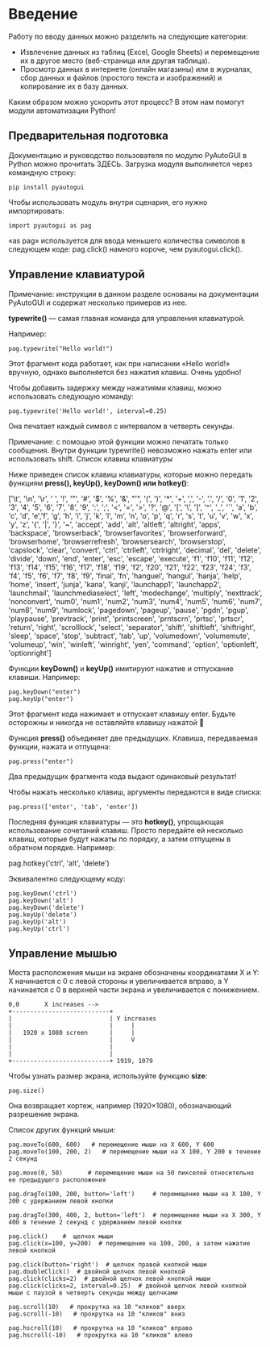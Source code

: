 # Введение


Работу по вводу данных можно разделить на следующие категории:

- Извлечение данных из таблиц (Excel, Google Sheets) и перемещение их в другое место (веб-страница или другая таблица).
- Просмотр данных в интернете (онлайн магазины) или в журналах, сбор данных и файлов (простого текста и изображений) и копирование их в базу данных.

Каким образом можно ускорить этот процесс? В этом нам помогут модули автоматизации Python!

## Предварительная подготовка

Документацию и руководство пользователя по модулю PyAutoGUI в Python можно прочитать ЗДЕСЬ. Загрузка модуля выполняется через командную строку:
```
pip install pyautogui
```
Чтобы использовать модуль внутри сценария, его нужно импортировать:
```
import pyautogui as pag
```
«as pag» используется для ввода меньшего количества символов в следующем коде: pag.click() намного короче, чем pyautogui.click().
## Управление клавиатурой
Примечание: инструкции в данном разделе основаны на документации PyAutoGUI и содержат несколько примеров из нее.

**typewrite()** — самая главная команда для управления клавиатурой. 

Например:
```
pag.typewrite("Hello world!")
```
Этот фрагмент кода работает, как при написании «Hello world!» вручную, однако выполняется без нажатия клавиш. Очень удобно!

Чтобы добавить задержку между нажатиями клавиш, можно использовать следующую команду:
```
pag.typewrite('Hello world!', interval=0.25)
```
Она печатает каждый символ с интервалом в четверть секунды.

Примечание: с помощью этой функции можно печатать только сообщения. Внутри функции typewrite() невозможно нажать enter или использовать shift.
Список клавиш клавиатуры

Ниже приведен список клавиш клавиатуры, которые можно передать функциям **press(), keyUp(), keyDown() или hotkey()**:

['\t', '\n', '\r', ' ', '!', '"', '#', '$', '%', '&', "'", '(',
')', '*', '+', ',', '-', '.', '/', '0', '1', '2', '3', '4', '5', '6', '7', '8', '9', ':', ';', '<', '=', '>', '?', '@', '[', '\\', ']', '^', '_', '`', 'a', 'b', 'c', 'd', 'e','f', 'g', 'h', 'i', 'j', 'k', 'l', 'm', 'n', 'o', 'p', 'q', 'r', 's', 't', 'u', 'v', 'w', 'x', 'y', 'z', '{', '|', '}', '~', 'accept', 'add', 'alt', 'altleft', 'altright', 'apps', 'backspace', 'browserback', 'browserfavorites', 'browserforward', 'browserhome', 'browserrefresh', 'browsersearch', 'browserstop', 'capslock', 'clear', 'convert', 'ctrl', 'ctrlleft', 'ctrlright', 'decimal', 'del', 'delete', 'divide', 'down', 'end', 'enter', 'esc', 'escape', 'execute', 'f1', 'f10', 'f11', 'f12', 'f13', 'f14', 'f15', 'f16', 'f17', 'f18', 'f19', 'f2', 'f20', 'f21', 'f22', 'f23', 'f24', 'f3', 'f4', 'f5', 'f6', 'f7', 'f8', 'f9', 'final', 'fn', 'hanguel', 'hangul', 'hanja', 'help', 'home', 'insert', 'junja', 'kana', 'kanji', 'launchapp1', 'launchapp2', 'launchmail', 'launchmediaselect', 'left', 'modechange', 'multiply', 'nexttrack', 'nonconvert', 'num0', 'num1', 'num2', 'num3', 'num4', 'num5', 'num6', 'num7', 'num8', 'num9', 'numlock', 'pagedown', 'pageup', 'pause', 'pgdn', 'pgup', 'playpause', 'prevtrack', 'print', 'printscreen', 'prntscrn', 'prtsc', 'prtscr', 'return', 'right', 'scrolllock', 'select', 'separator', 'shift', 'shiftleft', 'shiftright', 'sleep', 'space', 'stop', 'subtract', 'tab', 'up', 'volumedown', 'volumemute', 'volumeup', 'win', 'winleft', 'winright', 'yen', 'command', 'option', 'optionleft', 'optionright']


Функции **keyDown()** и **keyUp()** имитируют нажатие и отпускание клавиши. Например:
```
pag.keyDown("enter")
pag.keyUp("enter")
```
Этот фрагмент кода нажимает и отпускает клавишу enter. Будьте осторожны и никогда не оставляйте клавишу нажатой 🙂

Функция **press()** объединяет две предыдущих. Клавиша, передаваемая функции, нажата и отпущена:
```
pag.press("enter")
```
Два предыдущих фрагмента кода выдают одинаковый результат!

Чтобы нажать несколько клавиш, аргументы передаются в виде списка:
```
pag.press(['enter', 'tab', 'enter'])
```
Последняя функция клавиатуры — это **hotkey()**, упрощающая использование сочетаний клавиш. Просто передайте ей несколько клавиш, которые будут нажаты по порядку, а затем отпущены в обратном порядке. Например:

pag.hotkey('ctrl', 'alt', 'delete')

Эквивалентно следующему коду:
```
pag.keyDown('ctrl')
pag.keyDown('alt')
pag.keyDown('delete')
pag.keyUp('delete')
pag.keyUp('alt')
pag.keyUp('ctrl')
```
## Управление мышью

Места расположения мыши на экране обозначены координатами X и Y: X начинается с 0 с левой стороны и увеличивается вправо, а Y начинается с 0 в верхней части экрана и увеличивается с понижением.
```
0,0       X increases -->
+---------------------------+
|                           | Y increases
|                           |     |
|   1920 x 1080 screen      |     |
|                           |     V
|                           |
|                           |
+---------------------------+ 1919, 1079
```
Чтобы узнать размер экрана, используйте функцию **size**:

```
pag.size()
```

Она возвращает кортеж, например (1920×1080), обозначающий разрешение экрана.

Список других функций мыши:
```
pag.moveTo(600, 600)   # перемещение мыши на X 600, Y 600
pag.moveTo(100, 200, 2)   # перемещение мыши на X 100, Y 200 в течение 2 секунд

pag.move(0, 50)       # перемещение мыши на 50 пикселей относительно ее предыдущего расположения

pag.dragTo(100, 200, button='left')     # перемещение мыши на X 100, Y 200 с удержанием левой кнопки

pag.dragTo(300, 400, 2, button='left')  # перемещение мыши на X 300, Y 400 в течение 2 секунд с удержанием левой кнопки

pag.click()    #  щелчок мыши
pag.click(x=100, y=200)  # перемещение на 100, 200, а затем нажатие левой кнопкой

pag.click(button='right')  # щелчок правой кнопкой мыши
pag.doubleClick()  # двойной щелчок левой кнопкой
pag.click(clicks=2)  # двойной щелчок левой кнопкой мыши
pag.click(clicks=2, interval=0.25)  # двойной щелчок левой кнопкой мыши с паузой в четверть секунды между щелчками

pag.scroll(10)   # прокрутка на 10 "кликов" вверх
pag.scroll(-10)   # прокрутка на 10 "кликов" вниз

pag.hscroll(10)   # прокрутка на 10 "кликов" вправо
pag.hscroll(-10)   # прокрутка на 10 "кликов" влево
```
